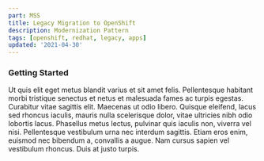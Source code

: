 ```yaml
---
part: MSS
title: Legacy Migration to OpenShift
description: Modernization Pattern
tags: [openshift, redhat, legacy, apps]
updated: '2021-04-30'
---
```


### Getting Started

Ut quis elit eget metus blandit varius et sit amet felis. Pellentesque habitant morbi tristique senectus et netus et malesuada fames ac turpis egestas. Curabitur vitae sagittis elit. Maecenas ut odio libero. Quisque eleifend, lacus sed rhoncus iaculis, mauris nulla scelerisque dolor, vitae ultricies nibh odio lobortis lacus. Phasellus metus lectus, pulvinar quis iaculis non, viverra vel nisi. Pellentesque vestibulum urna nec interdum sagittis. Etiam eros enim, euismod nec bibendum a, convallis a augue. Nam cursus sapien vel vestibulum rhoncus. Duis at justo turpis.